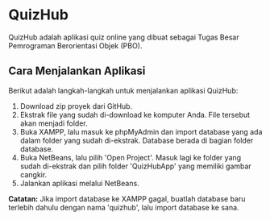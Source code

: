 # QuizHub

QuizHub adalah aplikasi quiz online yang dibuat sebagai Tugas Besar Pemrograman Berorientasi Objek (PBO).

## Cara Menjalankan Aplikasi

Berikut adalah langkah-langkah untuk menjalankan aplikasi QuizHub:

1. Download zip proyek dari GitHub.
2. Ekstrak file yang sudah di-download ke komputer Anda. File tersebut akan menjadi folder.
3. Buka XAMPP, lalu masuk ke phpMyAdmin dan import database yang ada dalam folder yang sudah di-ekstrak. Database berada di bagian folder database.
4. Buka NetBeans, lalu pilih 'Open Project'. Masuk lagi ke folder yang sudah di-ekstrak dan pilih folder 'QuizHubApp' yang memiliki gambar cangkir.
5. Jalankan aplikasi melalui NetBeans.

**Catatan:** Jika import database ke XAMPP gagal, buatlah database baru terlebih dahulu dengan nama 'quizhub', lalu import database ke sana.
